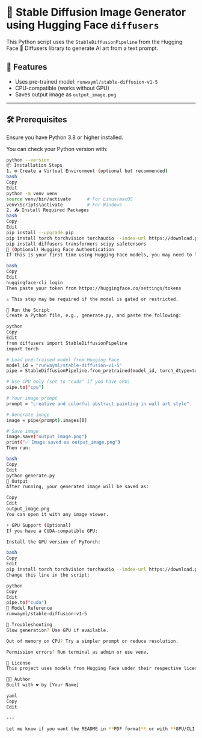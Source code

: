 # 🎨 Stable Diffusion Image Generator using Hugging Face `diffusers`

This Python script uses the `StableDiffusionPipeline` from the Hugging Face 🤗 Diffusers library to generate AI art from a text prompt.

## 📌 Features

- Uses pre-trained model: `runwayml/stable-diffusion-v1-5`
- CPU-compatible (works without GPU)
- Saves output image as `output_image.png`

---

## 🛠️ Prerequisites

Ensure you have Python 3.8 or higher installed.

You can check your Python version with:
```bash
python --version
📦 Installation Steps
1. ⚙️ Create a Virtual Environment (optional but recommended)
bash
Copy
Edit
python -m venv venv
source venv/bin/activate      # For Linux/macOS
venv\Scripts\activate         # For Windows
2. 📥 Install Required Packages
bash
Copy
Edit
pip install --upgrade pip
pip install torch torchvision torchaudio --index-url https://download.pytorch.org/whl/cpu
pip install diffusers transformers scipy safetensors
🔐 (Optional) Hugging Face Authentication
If this is your first time using Hugging Face models, you may need to log in:

bash
Copy
Edit
huggingface-cli login
Then paste your token from https://huggingface.co/settings/tokens

⚠️ This step may be required if the model is gated or restricted.

🚀 Run the Script
Create a Python file, e.g., generate.py, and paste the following:

python
Copy
Edit
from diffusers import StableDiffusionPipeline
import torch

# Load pre-trained model from Hugging Face
model_id = "runwayml/stable-diffusion-v1-5"
pipe = StableDiffusionPipeline.from_pretrained(model_id, torch_dtype=torch.float32)

# Use CPU only (set to "cuda" if you have GPU)
pipe.to("cpu")

# Your image prompt
prompt = "creative and colorful abstract painting in wall art style"

# Generate image
image = pipe(prompt).images[0]

# Save image
image.save("output_image.png")
print("✅ Image saved as output_image.png")
Then run:

bash
Copy
Edit
python generate.py
📸 Output
After running, your generated image will be saved as:

Copy
Edit
output_image.png
You can open it with any image viewer.

⚡ GPU Support (Optional)
If you have a CUDA-compatible GPU:

Install the GPU version of PyTorch:

bash
Copy
Edit
pip install torch torchvision torchaudio --index-url https://download.pytorch.org/whl/cu118
Change this line in the script:

python
Copy
Edit
pipe.to("cuda")
🧠 Model Reference
runwayml/stable-diffusion-v1-5

🧼 Troubleshooting
Slow generation? Use GPU if available.

Out of memory on CPU? Try a simpler prompt or reduce resolution.

Permission errors? Run terminal as admin or use venv.

📜 License
This project uses models from Hugging Face under their respective licenses.

👨‍💻 Author
Built with ❤️ by [Your Name]

yaml
Copy
Edit

---

Let me know if you want the README in **PDF format** or with **GPU/CLI prompt arguments** added!